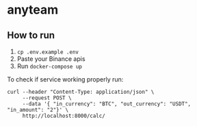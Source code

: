 # anyteam

## How to run
1. `cp .env.example .env`
2. Paste your Binance apis
3. Run `docker-compose up`

To check if service working properly run: 

 ```
 curl --header "Content-Type: application/json" \
      --request POST \
      --data '{ "in_currency": "BTC", "out_currency": "USDT", "in_amount": "2"}' \
      http://localhost:8000/calc/
```
